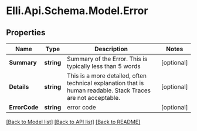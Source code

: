 # Elli.Api.Schema.Model.Error
## Properties

Name | Type | Description | Notes
------------ | ------------- | ------------- | -------------
**Summary** | **string** | Summary of the Error. This is typically less than 5 words | [optional] 
**Details** | **string** | This is a more detailed, often technical explanation that is human readable. Stack Traces are not acceptable. | [optional] 
**ErrorCode** | **string** | error code | [optional] 

[[Back to Model list]](../README.md#documentation-for-models) [[Back to API list]](../README.md#documentation-for-api-endpoints) [[Back to README]](../README.md)

